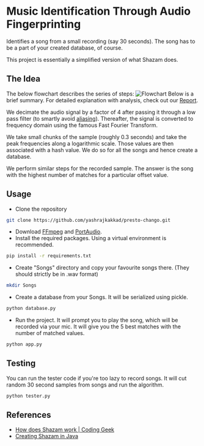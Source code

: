 # Music Identification Through Audio Fingerprinting
Identifies a song from a small recording (say 30 seconds). The song has to be a part of your created database, of course.

This project is essentially a simplified version of what Shazam does.
## The Idea
The below flowchart describes the series of steps:
![Flowchart](https://github.com/yashrajkakkad/presto-chango/blob/master/Report/Flowchart.PNG?raw=true)
Below is a brief summary. For detailed explanation with analysis, check out our [Report](https://github.com/yashrajkakkad/presto-chango/blob/master/Report/main.pdf).

We decimate the audio signal by a factor of 4 after passing it through a low pass filter (to smartly avoid [aliasing](https://en.wikipedia.org/wiki/Aliasing)). Thereafter, the signal is converted to frequency domain using the famous Fast Fourier Transform.

We take small chunks of the sample (roughly 0.3 seconds) and take the peak frequencies along a logarithmic scale. Those values are then associated with a hash value. We do so for all the songs and hence create a database.

We perform similar steps for the recorded sample. The answer is the song with the highest number of matches for a particular offset value.

## Usage
- Clone the repository
```sh
git clone https://github.com/yashrajkakkad/presto-chango.git
```
- Download [FFmpeg](https://www.ffmpeg.org/download.html) and [PortAudio](http://www.portaudio.com/download.html).
- Install the required packages. Using a virtual environment is recommended.
```sh
pip install -r requirements.txt
```
- Create "Songs" directory and copy your favourite songs there. (They should strictly be in .wav format)
```sh
mkdir Songs
```
- Create a database from your Songs. It will be serialized using pickle.
```sh
python database.py
```
- Run the project. It will prompt you to play the song, which will be recorded via your mic. It will give you the 5 best matches with the number of matched values. 
```sh
python app.py
```

## Testing
You can run the tester code if you're too lazy to record songs. It will cut random 30 second samples from songs and run the algorithm.
```sh
python tester.py
```

## References
- [How does Shazam work | Coding Geek](http://coding-geek.com/how-shazam-works/)
- [Creating Shazam in Java](https://royvanrijn.com/blog/2010/06/creating-shazam-in-java/)
